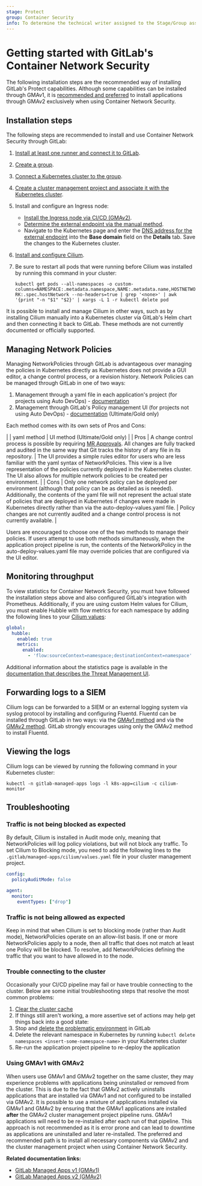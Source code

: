 ```yaml
---
stage: Protect
group: Container Security
info: To determine the technical writer assigned to the Stage/Group associated with this page, see https://about.gitlab.com/handbook/engineering/ux/technical-writing/#designated-technical-writers
---
```


# Getting started with GitLab's Container Network Security

The following installation steps are the recommended way of installing GitLab's Protect capabilities.  Although some capabilities can be installed through GMAv1, it is [recommended and preferred](#using-gmav1-with-gmav2) to install applications through GMAv2 exclusively when using Container Network Security.

## Installation steps

The following steps are recommended to install and use Container Network Security through GitLab:

1. [Install at least one runner and connect it to GitLab](https://docs.gitlab.com/runner/).
1. [Create a group](../../../../group/#create-a-new-group).
1. [Connect a Kubernetes cluster to the group](../../add_remove_clusters.md).
1. [Create a cluster management project and associate it with the Kubernetes cluster](../../../../clusters/management_project.md).

1. Install and configure an Ingress node:

   - [Install the Ingress node via CI/CD (GMAv2)](../../../../clusters/applications.md#install-ingress-using-gitlab-cicd).
   - [Determine the external endpoint via the manual method](../../../../clusters/applications.md#determining-the-external-endpoint-manually).
   - Navigate to the Kubernetes page and enter the [DNS address for the external endpoint](../../index.md#base-domain)
     into the **Base domain** field on the **Details** tab. Save the changes to the Kubernetes
     cluster.

1. [Install and configure Cilium](../../../../clusters/applications.md#install-cilium-using-gitlab-cicd).
1. Be sure to restart all pods that were running before Cilium was installed by running this command
   in your cluster:

   `kubectl get pods --all-namespaces -o custom-columns=NAMESPACE:.metadata.namespace,NAME:.metadata.name,HOSTNETWORK:.spec.hostNetwork --no-headers=true | grep '<none>' | awk '{print "-n "$1" "$2}' | xargs -L 1 -r kubectl delete pod`

It is possible to install and manage Cilium in other ways, such as by installing Cilium manually into a Kubernetes cluster via GitLab's Helm chart and then connecting it back to GitLab. These methods are not currently documented or officially supported.

## Managing Network Policies

Managing NetworkPolicies through GitLab is advantageous over managing the policies in Kubernetes directly as Kubernetes does not provide a GUI editor, a change control process, or a revision history. Network Policies can be managed through GitLab in one of two ways:

1. Management through a yaml file in each application's project (for projects using Auto DevOps) - [documentation](https://docs.gitlab.com/ee/topics/autodevops/stages.html#network-policy)
1. Management through GitLab's Policy management UI (for projects not using Auto DevOps) - [documentation](https://docs.gitlab.com/ee/user/application_security/threat_monitoring/#container-network-policy-management) (Ultimate/Gold only)

Each method comes with its own sets of Pros and Cons:

| | yaml method | UI method (Ultimate/Gold only) |
| Pros | A change control process is possible by requiring [MR Approvals](../../../merge_requests/merge_request_approvals.md). All changes are fully tracked and audited in the same way that Git tracks the history of any file in its repository. | The UI provides a simple rules editor for users who are less familiar with the yaml syntax of NetworkPolicies. This view is a live representation of the policies currently deployed in the Kubernetes cluster. The UI also allows for multiple network policies to be created per environment. |
| Cons | Only one network policy can be deployed per environment (although that policy can be as detailed as is needed).  Additionally, the contents of the yaml file will not represent the actual state of policies that are deployed in Kubernetes if changes were made in Kubernetes directly rather than via the auto-deploy-values.yaml file. | Policy changes are not currently audited and a change control process is not currently available. |

Users are encouraged to choose one of the two methods to manage their policies. If users attempt to use both methods simultaneously, when the application project pipeline is run, the contents of the NetworkPolicy in the auto-deploy-values.yaml file may override policies that are configured via the UI editor.

## Monitoring throughput

To view statistics for Container Network Security, you must have followed the installation steps above and also configured GitLab's integration with Prometheus. Additionally, if you are using custom Helm values for Cilium, you must enable Hubble with flow metrics for each namespace by adding the following lines to
your [Cilium values](../../../../clusters/applications.md#install-cilium-using-gitlab-cicd):

```yaml
global:
  hubble:
    enabled: true
    metrics:
      enabled:
        - 'flow:sourceContext=namespace;destinationContext=namespace'
```

Additional information about the statistics page is available in the [documentation that describes the Threat Management UI](../../../../application_security/threat_monitoring/index.md#container-network-policy).

## Forwarding logs to a SIEM

Cilium logs can be forwarded to a SIEM or an external logging system via syslog protocol by installing and configuring Fluentd. Fluentd can be installed through GitLab in two ways: via the [GMAv1 method](../../../../clusters/applications.md#fluentd) and via the [GMAv2 method](../../../../clusters/applications.md#install-fluentd-using-gitlab-cicd). GitLab strongly encourages using only the GMAv2 method to install Fluentd.

## Viewing the logs

Cilium logs can be viewed by running the following command in your Kubernetes cluster:

```
kubectl -n gitlab-managed-apps logs -l k8s-app=cilium -c cilium-monitor
```

## Troubleshooting

### Traffic is not being blocked as expected

By default, Cilium is installed in Audit mode only, meaning that NetworkPolicies will log policy violations, but will not block any traffic. To set Cilium to Blocking mode, you need to add the following lines to the `.gitlab/managed-apps/cilium/values.yaml` file in your cluster management project.

```yaml
config:
  policyAuditMode: false

agent:
  monitor:
    eventTypes: ["drop"]
```

### Traffic is not being allowed as expected

Keep in mind that when Cilium is set to blocking mode (rather than Audit mode), NetworkPolicies operate on an allow-list basis. If one or more NetworkPolicies apply to a node, then all traffic that does not match at least one Policy will be blocked. To resolve, add NetworkPolicies defining the traffic that you want to have allowed in to the node.

### Trouble connecting to the cluster

Occasionally your CI/CD pipeline may fail or have trouble connecting to the cluster.  Below are some initial troubleshooting steps that resolve the most common problems:

1. [Clear the cluster cache](https://docs.gitlab.com/ee/user/project/clusters/#clearing-the-cluster-cache)
1. If things still aren't working, a more assertive set of actions may help get things back into a good state:
  1. Stop and [delete the problematic environment](https://docs.gitlab.com/ee/ci/environments/#delete-environments-through-the-ui) in GitLab
  1. Delete the relevant namespace in Kubernetes by running `kubectl delete namespaces <insert-some-namespace-name>` in your Kubernetes cluster
  1. Re-run the application project pipeline to re-deploy the application

### Using GMAv1 with GMAv2

When users use GMAv1 and GMAv2 together on the same cluster, they may experience problems with applications being uninstalled or removed from the cluster.  This is due to the fact that GMAv2 actively uninstalls applications that are installed via GMAv1 and not configured to be installed via GMAv2. It is possible to use a mixture of applications installed via GMAv1 and GMAv2 by ensuring that the GMAv1 applications are installed **after** the GMAv2 cluster management project pipeline runs.  GMAv1 applications will need to be re-installed after each run of that pipeline.  This approach is not recommended as it is error prone and can lead to downtime as applications are uninstalled and later re-installed.  The preferred and recommended path is to install all necessary components via GMAv2 and the cluster management project when using Container Network Security.

**Related documentation links:**

- [GitLab Managed Apps v1 (GMAv1)](https://docs.gitlab.com/ee/user/clusters/applications.html#install-with-one-click)
- [GitLab Managed Apps v2 (GMAv2)](https://docs.gitlab.com/ee/user/clusters/management_project.html)
